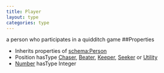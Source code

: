```yaml
---
title: Player
layout: type
categories: type
---
```

a person who participates in a quidditch game
##Properties
* Inherits properties of [schema:Person](http://schema.org/Person)
* Position hasType [Chaser](Chaser), [Beater](Beater), [Keeper](Keeper), [Seeker](Seeker) or [Utility](Utility)
* [Number](number) hasType Integer
